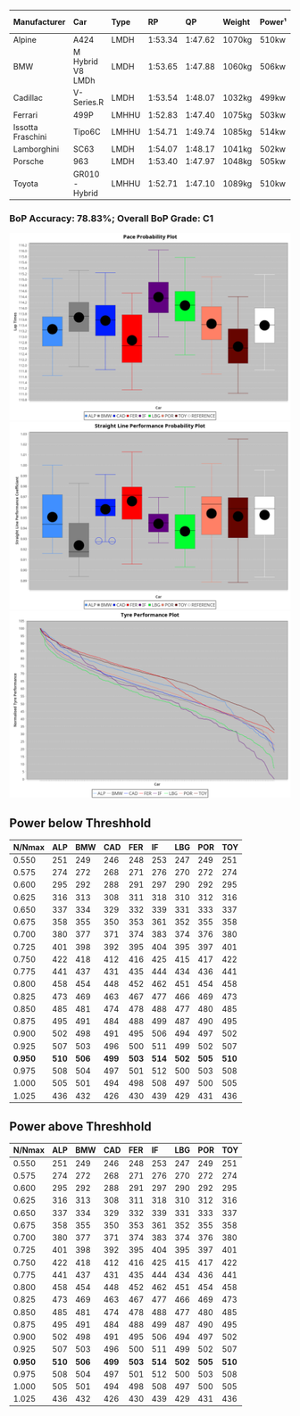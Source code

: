 |Manufacturer|Car|Type|RP|QP|Weight|Power¹|Threshhold|PINC|Power²|E/Stint|AVG Vmax|FDS|RDLC|L/Stint|BOP-Grade|ModelAccuracy|ModelPoints|Match%|
|:-|:-|:-|:-|:-|:-|:-|:-|:-|:-|:-|:-|:-|:-|:-|:-|:-|:-|:-|
|Alpine|A424|LMDH|1:53.34|1:47.62|1070kg|510kw|210.0kph|0%|510kw|905MJ|278.72kph|-|1.00|35|~A1|81.46%|523|100.00%|
|BMW|M Hybrid V8 LMDh|LMDH|1:53.65|1:47.88|1060kg|506kw|210.0kph|0%|506kw|892MJ|274.79kph|-|1.01|35|~A1|98.60%|1690|99.43%|
|Cadillac|V-Series.R|LMDH|1:53.54|1:48.07|1032kg|499kw|210.0kph|0%|499kw|873MJ|279.58kph|-|1.03|35|~A1|98.38%|1765|96.79%|
|Ferrari|499P|LMHHU|1:52.83|1:47.40|1075kg|503kw|210.0kph|0%|503kw|887MJ|280.29kph|190kph|1.01|35|-C2|92.24%|2247|70.02%|
|Issotta Fraschini|Tipo6C|LMHHU|1:54.71|1:49.74|1085kg|514kw|210.0kph|0%|514kw|918MJ|277.57kph|190kph|1.02|35|+Ω1|66.67%|96|32.91%|
|Lamborghini|SC63|LMDH|1:54.07|1:48.17|1041kg|502kw|210.0kph|0%|502kw|883MJ|277.12kph|-|1.05|35|+D1|96.77%|419|69.17%|
|Porsche|963|LMDH|1:53.40|1:47.97|1048kg|505kw|210.0kph|0%|505kw|889MJ|279.60kph|-|1.02|35|~A1|96.81%|5438|96.32%|
|Toyota|GR010 - Hybrid|LMHHU|1:52.71|1:47.10|1089kg|510kw|210.0kph|0%|510kw|905MJ|278.20kph|190kph|1.01|35|-D1|86.04%|1751|66.03%|

### BoP Accuracy: 78.83%; Overall BoP Grade: C1
![PACECHART](./IMG/CUSTOM.png)
![STRAIGHTLINEPERFORMANCECHART](./IMG/CUSTOM_sp.png)
![TYREPERFORMANCECHART](./IMG/CUSTOM_tw.png)

## Power below Threshhold
|N/Nmax|ALP|BMW|CAD|FER|IF|LBG|POR|TOY|
|:-|:-|:-|:-|:-|:-|:-|:-|:-|
|0.550|251|249|246|248|253|247|249|251|
|0.575|274|272|268|271|276|270|272|274|
|0.600|295|292|288|291|297|290|292|295|
|0.625|316|313|308|311|318|310|312|316|
|0.650|337|334|329|332|339|331|333|337|
|0.675|358|355|350|353|361|352|355|358|
|0.700|380|377|371|374|383|374|376|380|
|0.725|401|398|392|395|404|395|397|401|
|0.750|422|418|412|416|425|415|417|422|
|0.775|441|437|431|435|444|434|436|441|
|0.800|458|454|448|452|462|451|454|458|
|0.825|473|469|463|467|477|466|469|473|
|0.850|485|481|474|478|488|477|480|485|
|0.875|495|491|484|488|499|487|490|495|
|0.900|502|498|491|495|506|494|497|502|
|0.925|507|503|496|500|511|499|502|507|
|**0.950**|**510**|**506**|**499**|**503**|**514**|**502**|**505**|**510**|
|0.975|508|504|497|501|512|500|503|508|
|1.000|505|501|494|498|508|497|500|505|
|1.025|436|432|426|430|439|429|431|436|

## Power above Threshhold
|N/Nmax|ALP|BMW|CAD|FER|IF|LBG|POR|TOY|
|:-|:-|:-|:-|:-|:-|:-|:-|:-|
|0.550|251|249|246|248|253|247|249|251|
|0.575|274|272|268|271|276|270|272|274|
|0.600|295|292|288|291|297|290|292|295|
|0.625|316|313|308|311|318|310|312|316|
|0.650|337|334|329|332|339|331|333|337|
|0.675|358|355|350|353|361|352|355|358|
|0.700|380|377|371|374|383|374|376|380|
|0.725|401|398|392|395|404|395|397|401|
|0.750|422|418|412|416|425|415|417|422|
|0.775|441|437|431|435|444|434|436|441|
|0.800|458|454|448|452|462|451|454|458|
|0.825|473|469|463|467|477|466|469|473|
|0.850|485|481|474|478|488|477|480|485|
|0.875|495|491|484|488|499|487|490|495|
|0.900|502|498|491|495|506|494|497|502|
|0.925|507|503|496|500|511|499|502|507|
|**0.950**|**510**|**506**|**499**|**503**|**514**|**502**|**505**|**510**|
|0.975|508|504|497|501|512|500|503|508|
|1.000|505|501|494|498|508|497|500|505|
|1.025|436|432|426|430|439|429|431|436|
